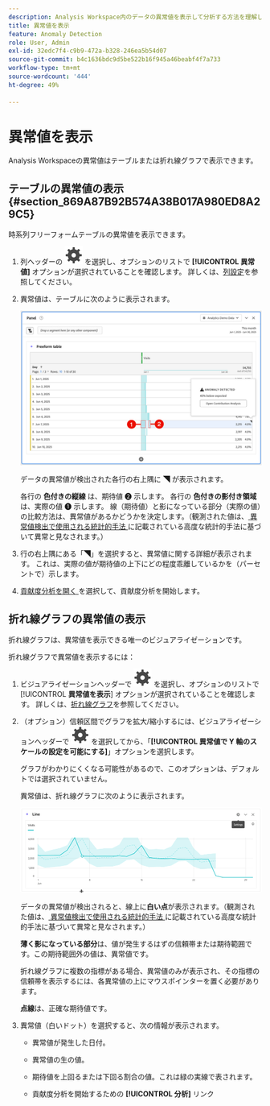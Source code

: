 ```yaml
---
description: Analysis Workspace内のデータの異常値を表示して分析する方法を理解します。
title: 異常値を表示
feature: Anomaly Detection
role: User, Admin
exl-id: 32edc7f4-c9b9-472a-b328-246ea5b54d07
source-git-commit: b4c1636bdc9d5be522b16f945a46beabf4f7a733
workflow-type: tm+mt
source-wordcount: '444'
ht-degree: 49%

---
```


# 異常値を表示

Analysis Workspaceの異常値はテーブルまたは折れ線グラフで表示できます。

## テーブルの異常値の表示 {#section_869A87B92B574A38B017A980ED8A29C5}

時系列フリーフォームテーブルの異常値を表示できます。

1. 列ヘッダーの ![ 設定 ](/help/assets/icons/Setting.svg) を選択し、オプションのリストで **[!UICONTROL 異常値]** オプションが選択されていることを確認します。 詳しくは、[列設定](/help/analyze/analysis-workspace/visualizations/freeform-table/column-row-settings/column-settings.md)を参照してください。

1. 異常値は、テーブルに次のように表示されます。

   ![ 異常値が検出されました ](assets/anomaly-detected.png)

   データの異常値が検出された各行の右上隅に ◥ が表示されます。

   各行の **色付きの縦線** は、期待値 ➋ 示します。 各行の **色付きの影付き領域** は、実際の値 ➊ 示します。 線（期待値）と影になっている部分（実際の値）の比較方法は、異常値があるかどうかを決定します。（観測された値は、[ 異常値検出で使用される統計的手法 ](/help/analyze/analysis-workspace/c-anomaly-detection/statistics-anomaly-detection.md) に記載されている高度な統計的手法に基づいて異常と見なされます。）

1. 行の右上隅にある「◥」を選択すると、異常値に関する詳細が表示されます。 これは、実際の値が期待値の上下にどの程度乖離しているかを（パーセントで）示します。
1. [ 貢献度分析を開く ](run-contribution-analysis.md) を選択して、貢献度分析を開始します。

## 折れ線グラフの異常値の表示

折れ線グラフは、異常値を表示できる唯一のビジュアライゼーションです。

折れ線グラフで異常値を表示するには：

1. ビジュアライゼーションヘッダーで ![ 設定 ](/help/assets/icons/Setting.svg) を選択し、オプションのリストで [!UICONTROL **異常値を表示**] オプションが選択されていることを確認します。 詳しくは、[折れ線グラフ](/help/analyze/analysis-workspace/visualizations/line.md)を参照してください。

1. （オプション）信頼区間でグラフを拡大/縮小するには、ビジュアライゼーションヘッダーで ![ 設定 ](/help/assets/icons/Setting.svg) を選択してから、「**[!UICONTROL 異常値で Y 軸のスケールの設定を可能にする]**」オプションを選択します。

   グラフがわかりにくくなる可能性があるので、このオプションは、デフォルトでは選択されていません。

   異常値は、折れ線グラフに次のように表示されます。

   ![ 異常検出された折れ線グラフのビジュアライゼーション ](assets/anomaly-detected-line.gif)

   データの異常値が検出されると、線上に&#x200B;**白い点**&#x200B;が表示されます。（観測された値は、[ 異常値検出で使用される統計的手法 ](/help/analyze/analysis-workspace/c-anomaly-detection/statistics-anomaly-detection.md) に記載されている高度な統計的手法に基づいて異常と見なされます。）

   **薄く影になっている部分**&#x200B;は、値が発生するはずの信頼帯または期待範囲です。この期待範囲外の値は、異常値です。

   折れ線グラフに複数の指標がある場合、異常値のみが表示され、その指標の信頼帯を表示するには、各異常値の上にマウスポインターを置く必要があります。

   **点線**&#x200B;は、正確な期待値です。

1. 異常値（白いドット）を選択すると、次の情報が表示されます。

   * 異常値が発生した日付。

   * 異常値の生の値。

   * 期待値を上回るまたは下回る割合の値。これは緑の実線で表されます。

   * 貢献度分析を開始するための **[!UICONTROL 分析]** リンク






